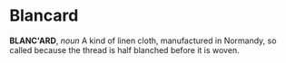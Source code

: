# Blancard

**BLANC'ARD**, _noun_ A kind of linen cloth, manufactured in Normandy, so called because the thread is half blanched before it is woven.